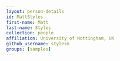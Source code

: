 ```yaml
---
layout: person-details
id: MattStyles
first-name: Matt
last-name: Styles
collection: people
affiliation: University of Nottingham, UK
github_username: stylesm
groups: [samples]
---
```

